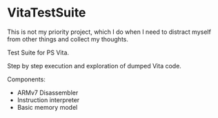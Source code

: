 # VitaTestSuite

This is not my priority project, which I do when I need to distract myself from other things and collect my thoughts.

Test Suite for PS Vita.

Step by step execution and exploration of dumped Vita code.

Components:
* ARMv7 Disassembler
* Instruction interpreter
* Basic memory model
